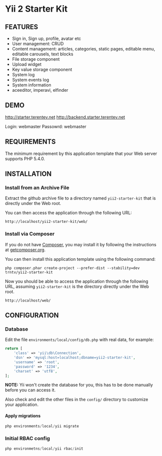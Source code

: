 Yii 2 Starter Kit
================================

FEATURES
--------
- Sign in, Sign up, profile, avatar etc
- User management: CRUD
- Content management: articles, categories, static pages, editable menu, editable carousels, text blocks
- File storage component
- Upload widget
- Key value storage component
- System log
- System events log
- System information
- aceeditor, imperavi, elfinder

DEMO
----

http://starter.terentev.net
http://backend.starter.terentev.net

Login: webmaster
Passowrd: webmaster


REQUIREMENTS
------------

The minimum requirement by this application template that your Web server supports PHP 5.4.0.


INSTALLATION
------------

### Install from an Archive File

Extract the github archive file to a directory named `yii2-starter-kit` that is directly under the Web root.

You can then access the application through the following URL:

~~~
http://localhost/yii2-starter-kit/web/
~~~


### Install via Composer

If you do not have [Composer](http://getcomposer.org/), you may install it by following the instructions
at [getcomposer.org](http://getcomposer.org/doc/00-intro.md#installation-nix).

You can then install this application template using the following command:

~~~
php composer.phar create-project --prefer-dist --stability=dev trntv/yii2-starter-kit
~~~

Now you should be able to access the application through the following URL, assuming `yii2-starter-kit` is the directory
directly under the Web root.

~~~
http://localhost/web/
~~~


CONFIGURATION
-------------

### Database

Edit the file `environments/local/config/db.php` with real data, for example:

```php
return [
    'class' => 'yii\db\Connection',
    'dsn' => 'mysql:host=localhost;dbname=yii2-starter-kit',
    'username' => 'root',
    'password' => '1234',
    'charset' => 'utf8',
];
```

**NOTE:** Yii won't create the database for you, this has to be done manually before you can access it.

Also check and edit the other files in the `config/` directory to customize your application.

#### Apply migrations

```php
php environments/local/yii migrate
```

### Initial RBAC config

```php
php environmetns/local/yii rbac/init
```

